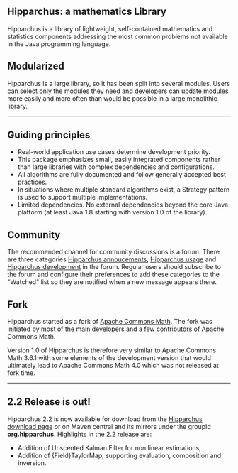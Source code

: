 <!--
 Licensed to the Hipparchus project under one or more
 contributor license agreements.  See the NOTICE file distributed with
 this work for additional information regarding copyright ownership.
 The Hipparchus project licenses this file to You under the Apache License, Version 2.0
 (the "License"); you may not use this file except in compliance with
 the License.  You may obtain a copy of the License at

      http://www.apache.org/licenses/LICENSE-2.0

 Unless required by applicable law or agreed to in writing, software
 distributed under the License is distributed on an "AS IS" BASIS,
 WITHOUT WARRANTIES OR CONDITIONS OF ANY KIND, either express or implied.
 See the License for the specific language governing permissions and
 limitations under the License.
-->
## Hipparchus: a mathematics Library

Hipparchus is a library of lightweight, self-contained
 mathematics and statistics components addressing the most common
 problems not available in the Java programming language.

## Modularized

Hipparchus is a large library, so it has been split into several
modules. Users can select only the modules they need
and developers can update modules more easily and more
often than would be possible in a large monolithic library.

---

## Guiding principles

  * Real-world application use cases determine development priority.
  * This package emphasizes small, easily integrated components
     rather than large libraries with complex dependencies and
     configurations.
  * All algorithms are fully documented and follow generally
     accepted best practices.
  * In situations where multiple standard algorithms exist, a
     Strategy pattern is used to support multiple implementations.
  * Limited dependencies. No external dependencies beyond the
     core Java platform (at least Java 1.8 starting with version
     1.0 of the library).

## Community

The recommended channel for community discussions is a forum. There are
three categories [Hipparchus annoucements](https://forum.orekit.org/c/hipparchus-announcements),
[Hipparchus usage](https://forum.orekit.org/c/hipparchus-usage) and
[Hipparchus development](https://forum.orekit.org/c/hipparchus-development)
in the forum. Regular users should subscribe to the forum and configure
their preferences to add these categories to the "Watched" list so they are
notified when a new message appears there.

## Fork
 
Hipparchus started as a fork of [Apache Commons Math](https://commons.apache.org/math/).
The fork was initiated by most of the main developers and a few contributors of
Apache Commons Math.

Version 1.0 of Hipparchus is therefore very similar to
Apache Commons Math 3.6.1 with some elements of the development version
that would ultimately lead to Apache Commons Math 4.0 which was not released
at fork time.

 ---

## 2.2 Release is out!

Hipparchus 2.2 is now available for download from the [Hipparchus download page](downloads.html) or on
Maven central and its mirrors under the groupId **org.hipparchus**. Highlights in the 2.2 release are:

  * Addition of Unscented Kalman Filter for non linear estimations,
  * Addition of {Field}TaylorMap, supporting evaluation, composition and inversion.
